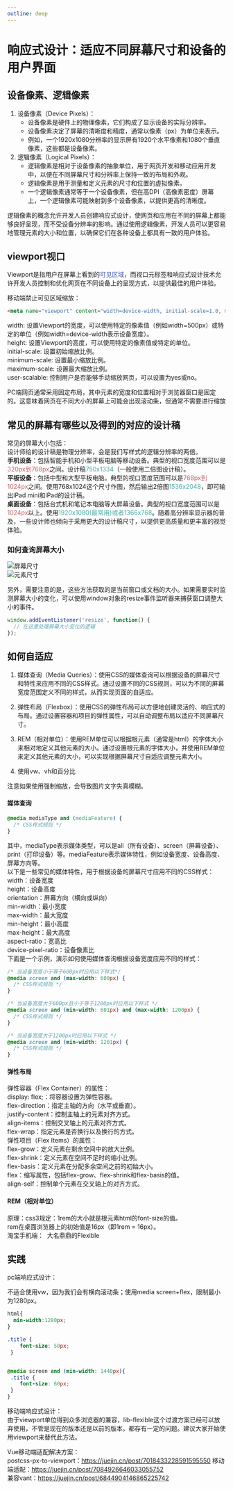 ```yaml
---
outline: deep
---
```


# 响应式设计：适应不同屏幕尺寸和设备的用户界面

## 设备像素、逻辑像素

1. 设备像素（Device Pixels）：  
   - 设备像素是硬件上的物理像素，它们构成了显示设备的实际分辨率。
   - 设备像素决定了屏幕的清晰度和精度，通常以像素（px）为单位来表示。
   - 例如，一个1920x1080分辨率的显示屏有1920个水平像素和1080个垂直像素，这些都是设备像素。
2. 逻辑像素（Logical Pixels）：  
   - 逻辑像素是相对于设备像素的抽象单位，用于网页开发和移动应用开发中，以便在不同屏幕尺寸和分辨率上保持一致的布局和外观。
   - 逻辑像素是用于测量和定义元素的尺寸和位置的虚拟像素。
   - 一个逻辑像素通常等于一个设备像素，但在高DPI（高像素密度）屏幕上，一个逻辑像素可能映射到多个设备像素，以提供更高的清晰度。

逻辑像素的概念允许开发人员创建响应式设计，使网页和应用在不同的屏幕上都能够良好呈现，而不受设备分辨率的影响。通过使用逻辑像素，开发人员可以更容易地管理元素的大小和位置，以确保它们在各种设备上都具有一致的用户体验。



## viewport视口

Viewport是指用户在屏幕上看到的<font color=#4357AD>可见区域</font>，而视口元标签和响应式设计技术允许开发人员控制和优化网页在不同设备上的呈现方式，以提供最佳的用户体验。  

移动端禁止可见区域缩放：  

```html
<meta name="viewport" content="width=device-width, initial-scale=1.0, maximum-scale=1.0, user-scalable=no">
```

width: 设置Viewport的宽度，可以使用特定的像素值（例如width=500px）或特定的单位（例如width=device-width表示设备宽度）。  
height: 设置Viewport的高度，可以使用特定的像素值或特定的单位。   
initial-scale: 设置初始缩放比例。  
minimum-scale: 设置最小缩放比例。  
maximum-scale: 设置最大缩放比例。  
user-scalable: 控制用户是否能够手动缩放网页，可以设置为yes或no。  

PC端网页通常采用固定布局，其中元素的宽度和位置相对于浏览器窗口是固定的。这意味着网页在不同大小的屏幕上可能会出现滚动条，但通常不需要进行缩放  

  

## 常见的屏幕有哪些以及得到的对应的设计稿

常见的屏幕大小包括：  
设计师给的设计稿是物理分辨率，会是我们写样式的逻辑分辨率的两倍。  
**手机设备**：包括智能手机和小型平板电脑等移动设备。典型的视口宽度范围可以是<font color=#C1666B>320px到768px</font>之间。设计稿<font color=#48A9A6>750x1334</font>（一般使用二倍图设计稿）。  
**平板设备**：包括中型和大型平板电脑。典型的视口宽度范围可以是<font color=#C1666B>768px到1024px</font>之间。使用768x1024这个尺寸作图，然后输出2倍图<font color=#48A9A6>1536x2048</font>，即可输出iPad mini和iPad的设计稿。  
**桌面设备**：包括台式机和笔记本电脑等大屏幕设备。典型的视口宽度范围可以是<font color=#C1666B>1024px</font>以上。使用<font color=#48A9A6>1920x1080(最常用)或者1366x768</font>。随着高分辨率显示器的普及，一些设计师也倾向于采用更大的设计稿尺寸，以提供更高质量和更丰富的视觉体验。  



### 如何查询屏幕大小

![屏幕尺寸](./images/屏幕尺寸.png)  
![元素尺寸](./images/元素尺寸.png)

另外，需要注意的是，这些方法获取的是当前窗口或文档的大小。如果需要实时监测屏幕大小的变化，可以使用window对象的resize事件监听器来捕获窗口调整大小的事件。  
```js
window.addEventListener('resize', function() {
  // 在这里处理屏幕大小变化的逻辑
});
```


## 如何自适应

1. 媒体查询（Media Queries）：使用CSS的媒体查询可以根据设备的屏幕尺寸和特性来应用不同的CSS样式。通过设置不同的CSS规则，可以为不同的屏幕宽度范围定义不同的样式，从而实现页面的自适应。  

2. 弹性布局（Flexbox）：使用CSS的弹性布局可以方便地创建灵活的、响应式的布局。通过设置容器和项目的弹性属性，可以自动调整布局以适应不同屏幕尺寸。  

3. REM（相对单位）：使用REM单位可以根据根元素（通常是html）的字体大小来相对地定义其他元素的大小。通过设置根元素的字体大小，并使用REM单位来定义其他元素的大小，可以实现根据屏幕尺寸自适应调整元素大小。  

4. 使用vw、vh和百分比  

注意如果使用强制缩放，会导致图片文字失真模糊。  

#### 媒体查询

```css
@media mediaType and (mediaFeature) {
  /* CSS样式规则 */
}
```

其中，mediaType表示媒体类型，可以是all（所有设备）、screen（屏幕设备）、print（打印设备）等。mediaFeature表示媒体特性，例如设备宽度、设备高度、屏幕方向等。  
以下是一些常见的媒体特性，用于根据设备的屏幕尺寸应用不同的CSS样式：  
width：设备宽度  
height：设备高度  
orientation：屏幕方向（横向或纵向）  
min-width：最小宽度  
max-width：最大宽度  
min-height：最小高度  
max-height：最大高度  
aspect-ratio：宽高比  
device-pixel-ratio：设备像素比  
下面是一个示例，演示如何使用媒体查询根据设备宽度应用不同的样式：  

```css
/* 当设备宽度小于等于600px时应用以下样式*/
@media screen and (max-width: 600px) {
  /* CSS样式规则 */
}

/* 当设备宽度大于600px且小于等于1200px时应用以下样式 */
@media screen and (min-width: 601px) and (max-width: 1200px) {
  /* CSS样式规则 */
}

/* 当设备宽度大于1200px时应用以下样式 */
@media screen and (min-width: 1201px) {
  /* CSS样式规则 */
}
```



#### 弹性布局

弹性容器（Flex Container）的属性：  
display: flex;：将容器设置为弹性容器。  
flex-direction：指定主轴的方向（水平或垂直）。  
justify-content：控制主轴上的元素对齐方式。  
align-items：控制交叉轴上的元素对齐方式。  
flex-wrap：指定元素是否换行以及换行的方式。  
弹性项目（Flex Items）的属性：  
flex-grow：定义元素在剩余空间中的放大比例。  
flex-shrink：定义元素在空间不足时的缩小比例。  
flex-basis：定义元素在分配多余空间之前的初始大小。  
flex：缩写属性，包括flex-grow、flex-shrink和flex-basis的值。  
align-self：控制单个元素在交叉轴上的对齐方式。  



#### REM（相对单位）

原理：css3规定：1rem的大小就是根元素html的font-size的值。  
rem在桌面浏览器上的初始值是16px（即1rem = 16px）。  
淘宝手机端：  大名鼎鼎的Flexible  



## 实践

pc端响应式设计：  

不适合使用vw，因为我们会有横向滚动条；使用media screen+flex，限制最小为1280px。   

```css
html{
  min-width:1280px;
}

.title {
    font-size: 50px;
 } 


@media screen and (min-width: 1440px){
 .title {
    font-size: 60px;
 }  
}

```



移动端响应式设计：   
由于viewport单位得到众多浏览器的兼容，lib-flexible这个过渡方案已经可以放弃使用，不管是现在的版本还是以前的版本，都存有一定的问题。建议大家开始使用viewport来替代此方法。  

Vue移动端适配解决方案：  
postcss-px-to-viewport：https://juejin.cn/post/7018433228591595550
移动端适配：https://juejin.cn/post/7084926646033055752  
兼容vant：https://juejin.cn/post/6844904146865225742

